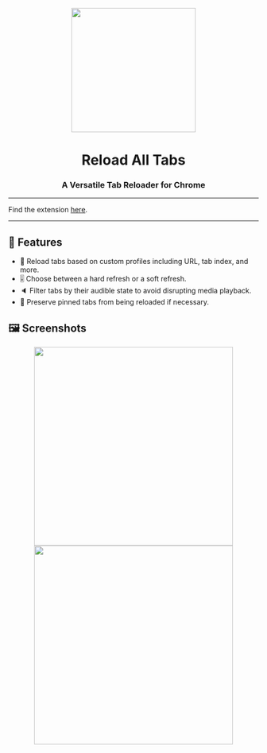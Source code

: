 <p align="center">
  <img src="https://github.com/lukamo1996/ReloadAllTabs/assets/52632596/93050208-4976-4228-9ab0-3db8d66d6df6" width="250">
  <h1 align="center">Reload All Tabs</h1>
  <h3 align="center">A Versatile Tab Reloader for Chrome</h3>
</p>

---

Find the extension [here](https://chromewebstore.google.com/detail/your-extension-id).

---

## 📑 Features
- 🔄 Reload tabs based on custom profiles including URL, tab index, and more.
- 🎚️ Choose between a hard refresh or a soft refresh.
- 🔈 Filter tabs by their audible state to avoid disrupting media playback.
- 📌 Preserve pinned tabs from being reloaded if necessary.

## 🖼️ Screenshots

<!-- Replace 'your-image-path' with the path to your actual screenshots. -->
<p align="center">
  <img src="https://github.com/lukamo1996/ReloadAllTabs/assets/52632596/880590e9-deeb-43fb-bb53-e06e2625c858" width="400px" height="400px">
  <img src="https://github.com/lukamo1996/ReloadAllTabs/assets/52632596/6a18c3fb-95ab-4e4d-bc5b-623e3d58ffe1" width="400px" height="400px">
</p>


